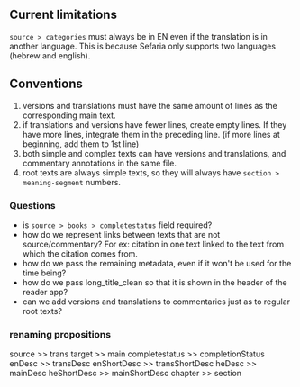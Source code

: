 ## Current limitations

`source > categories` must always be in EN even if the translation is in another language.
This is because Sefaria only supports two languages (hebrew and english).

## Conventions

1. versions and translations must have the same amount of lines as the corresponding main text.
2. if translations and versions have fewer lines, create empty lines. If they have more lines, integrate them in the preceding line. (if more lines at beginning, add them to 1st line)
3. both simple and complex texts can have versions and translations, and commentary annotations in the same file.
4. root texts are always simple texts, so they will always have `section > meaning-segment` numbers.

### Questions

- is `source > books > completestatus` field required?
- how do we represent links between texts that are not source/commentary? For ex: citation in one text linked to the text from which the citation comes from.
- how do we pass the remaining metadata, even if it won't be used for the time being?
- how do we pass long_title_clean so that it is shown in the header of the reader app?
- can we add versions and translations to commentaries just as to regular root texts?

### renaming propositions
source >> trans
target >> main
completestatus >> completionStatus
enDesc >> transDesc
enShortDesc >> transShortDesc
heDesc >> mainDesc
heShortDesc >> mainShortDesc
chapter >> section
